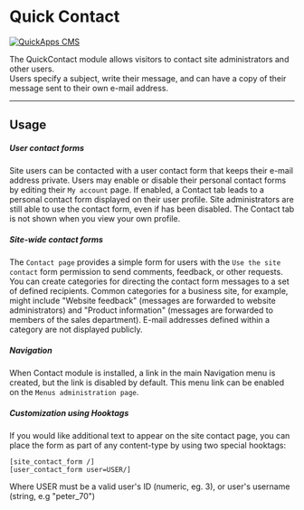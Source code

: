 Quick Contact
=============

[![QuickApps CMS](https://raw.github.com/QuickAppsCMS/QuickApps-CMS-Docs/1.x/img/logo.png)](http://www.quickappscms.org)

The QuickContact module allows visitors to contact site administrators and other users.  
Users specify a subject, write their message, and can have a copy of their message sent to their own e-mail address.

***

Usage
-----

##### User contact forms

Site users can be contacted with a user contact form that keeps their e-mail address private.
Users may enable or disable their personal contact forms by editing their `My account` page.
If enabled, a Contact tab leads to a personal contact form displayed on their user profile.
Site administrators are still able to use the contact form, even if has been disabled.
The Contact tab is not shown when you view your own profile.


##### Site-wide contact forms

The `Contact page` provides a simple form for users with the `Use the site contact` form permission to send comments, feedback, or other requests.
You can create categories for directing the contact form messages to a set of defined recipients.
Common categories for a business site, for example, might include "Website feedback" (messages are forwarded to website administrators)
and "Product information" (messages are forwarded to members of the sales department). E-mail addresses defined within a category
are not displayed publicly.


##### Navigation

When Contact module is installed, a link in the main Navigation menu is created, but the link is disabled by default.
This menu link can be enabled on the `Menus administration page`.


##### Customization using Hooktags

If you would like additional text to appear on the site contact page, you can place the form as part of any
content-type by using two special hooktags:

    [site_contact_form /]
    [user_contact_form user=USER/]

Where USER must be a valid user's ID (numeric, eg. 3), or user's username (string, e.g "peter_70")